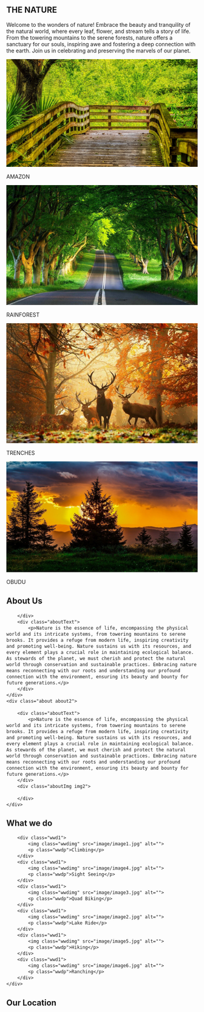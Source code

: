 <!DOCTYPE html>
<html lang="en">
<head>
    <meta charset="UTF-8">
    <meta name="viewport" content="width=device-width, initial-scale=1.0">
    <title>Practice1</title>
    <link rel="stylesheet" href="muizz.css">
</head>
<body>

<section id="hero">
    <div class="container">
        <div class="bgimg"></div>
        <div class="opacity"></div>
        <div class="nature">
            <div class="boxx box1"></div>
            <div class="boxx box2"></div>
            <div class="boxx box3"></div>
        </div>
        <div class="text">
            <h1 class="texth1">THE NATURE</h1>
            <p class="textp">Welcome to the wonders of nature! Embrace the beauty and tranquility of the natural world, where every leaf, flower, and stream tells a story of life. From the towering mountains to the serene forests, nature offers a sanctuary for our souls, inspiring awe and fostering a deep connection with the earth. Join us in celebrating and preserving the marvels of our planet.</p>
        </div>
    </div>
    <div class="marquee">
        <div class="marquee-content">
            <div class="box">
                <img class="boxImg" src="image/image5.jpg" alt="Image 1">
                <p class="boxP">AMAZON</p>
            </div>
            <div class="box">
                <img class="boxImg" src="image/image6.jpg" alt="Image 2">
                <p class="boxP">RAINFOREST</p>
            </div>
            <div class="box">
                <img class="boxImg" src="image/image7.jpg" alt="Image 3">
                <p class="boxP">TRENCHES</p>
            </div>
            <div class="box">
                <img class="boxImg"  src="image/image8.jpg" alt="Image 4">
                <p class="boxP">OBUDU</p>
            </div>
        </div>
    </div>
</section>

<section>
    <h1 class="headerh1">About Us</h1>
    <div class="about about1">
        <div class="aboutImg img1">
            
        </div>
        <div class="aboutText">
            <p>Nature is the essence of life, encompassing the physical world and its intricate systems, from towering mountains to serene brooks. It provides a refuge from modern life, inspiring creativity and promoting well-being. Nature sustains us with its resources, and every element plays a crucial role in maintaining ecological balance. As stewards of the planet, we must cherish and protect the natural world through conservation and sustainable practices. Embracing nature means reconnecting with our roots and understanding our profound connection with the environment, ensuring its beauty and bounty for future generations.</p>
        </div>
    </div>
    <div class="about about2">
        
        <div class="aboutText">
            <p>Nature is the essence of life, encompassing the physical world and its intricate systems, from towering mountains to serene brooks. It provides a refuge from modern life, inspiring creativity and promoting well-being. Nature sustains us with its resources, and every element plays a crucial role in maintaining ecological balance. As stewards of the planet, we must cherish and protect the natural world through conservation and sustainable practices. Embracing nature means reconnecting with our roots and understanding our profound connection with the environment, ensuring its beauty and bounty for future generations.</p>
        </div>
        <div class="aboutImg img2">
            
        </div>
    </div>
</section>
<section>
    <h1 class="headerh1">What we do</h1>
    <div class="whatWeDo">
        
        <div class="wwd1">
            <img class="wwdimg" src="image/image1.jpg" alt="">
            <p class="wwdp">Climbing</p>
        </div>
        <div class="wwd1">
            <img class="wwdimg" src="image/image4.jpg" alt="">
            <p class="wwdp">Sight Seeing</p>
        </div>
        <div class="wwd1">
            <img class="wwdimg" src="image/image3.jpg" alt="">
            <p class="wwdp">Quad Biking</p>
        </div>
        <div class="wwd1">
            <img class="wwdimg" src="image/image2.jpg" alt="">
            <p class="wwdp">Lake Ride</p>
        </div>
        <div class="wwd1">
            <img class="wwdimg" src="image/image5.jpg" alt="">
            <p class="wwdp">Hiking</p>
        </div>
        <div class="wwd1">
            <img class="wwdimg" src="image/image6.jpg" alt="">
            <p class="wwdp">Ranching</p>
        </div>
    </div>
</section>
<section class="places">
    <h1 class="headerh1">Our Location</h1>
    
</section>
    
</body>
</html>
